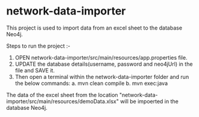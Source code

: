 # network-data-importer

This project is used to import data from an excel sheet to the database Neo4j.

Steps to run the project :-

1. OPEN network-data-importer/src/main/resources/app.properties file.
2. UPDATE the database details(username, password and neo4jUrl) in the file and SAVE it.
3. Then open a terminal within the network-data-importer folder and run the below commands:
  a.  mvn clean compile
  b.  mvn exec:java
  
The data of the excel sheet from the location "network-data-importer/src/main/resources/demoData.xlsx" will be impoerted in the database Neo4j.

